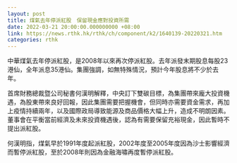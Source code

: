 ```yaml
---
layout: post
title: 煤氣去年停派紅股　保留現金應對投資所需
date: 2022-03-21 20:00:00.000000000 +08:00
link: https://news.rthk.hk/rthk/ch/component/k2/1640139-20220321.htm
categories: rthk
---
```


中華煤氣去年停派紅股，是2008年以來再次停派紅股。去年派發末期股息每股23港仙，全年派息35港仙。集團強調，如無特殊情況，預計今年股息將不少於去年。

首席財務總裁暨公司秘書何漢明解釋，中央訂下雙碳目標，為集團帶來龐大投資機遇，為股東帶來良好回報，因此集團需要把握機會，但同時亦需要資金需求，再加上疫情持續兩年，以及國際政局導致能源及商品價格大幅上升，造成不明朗因素。董事會在平衡當前經濟及未來投資機遇後，認為有需要保留充裕現金，因此暫時不提出派紅股。

何漢明指，煤氣早於1991年度起派紅股，2002年度至2005年度因為沙士影響經濟而暫停派紅股，至於2008年則因為金融海嘯再度暫停派紅股。
